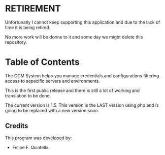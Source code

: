 # RETIREMENT

Unfortunatly I cannot keep supporting this application and due to the lack of time it is being retired. 

No more work will be donne to it and some day we might delete this repository.

# Table of Contents

The CCM System helps you manage credentials and configurations filtering access to sepecific servers and environments. 

This is the first public release and there is still a lot of working and translation to be done. 


The current version is 1.5. This version is the LAST version using php and is going to be replaced with a new version soon. 

## Credits

This program was developed by: 

- Felipe F. Quintella
